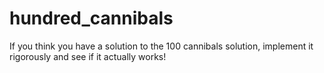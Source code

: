 hundred_cannibals
=================

If you think you have a solution to the 100 cannibals solution, implement it rigorously and see if it actually works!

